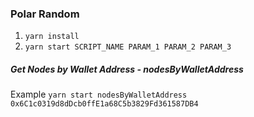 ### Polar Random

1. `yarn install`
2. `yarn start SCRIPT_NAME PARAM_1 PARAM_2 PARAM_3`

##### Get Nodes by Wallet Address - nodesByWalletAddress
Example
`yarn start nodesByWalletAddress 0x6C1c0319d8dDcb0ffE1a68C5b3829Fd361587DB4`
